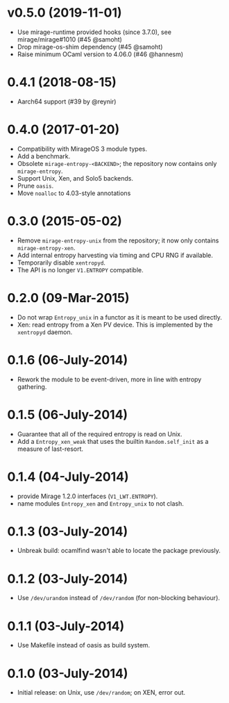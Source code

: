 # v0.5.0 (2019-11-01)

* Use mirage-runtime provided hooks (since 3.7.0), see mirage/mirage#1010 (#45 @samoht)
* Drop mirage-os-shim dependency (#45 @samoht)
* Raise minimum OCaml version to 4.06.0 (#46 @hannesm)

# 0.4.1 (2018-08-15)

* Aarch64 support (#39 by @reynir)

# 0.4.0 (2017-01-20)

* Compatibility with MirageOS 3 module types.
* Add a benchmark.
* Obsolete `mirage-entropy-<BACKEND>`; the repository now contains only `mirage-entropy`.
* Support Unix, Xen, and Solo5 backends.
* Prune `oasis`.
* Move `noalloc` to 4.03-style annotations

# 0.3.0 (2015-05-02)

* Remove `mirage-entropy-unix` from the repository; it now only contains `mirage-entropy-xen`.
* Add internal entropy harvesting via timing and CPU RNG if available.
* Temporarily disable `xentropyd`.
* The API is no longer `V1.ENTROPY` compatible.

# 0.2.0 (09-Mar-2015)

* Do not wrap `Entropy_unix` in a functor as it is meant to be used directly.
* Xen: read entropy from a Xen PV device.  This is implemented by the `xentropyd` daemon.

# 0.1.6 (06-July-2014)

* Rework the module to be event-driven, more in line with entropy gathering.

# 0.1.5 (06-July-2014)

* Guarantee that all of the required entropy is read on Unix.
* Add a `Entropy_xen_weak` that uses the builtin `Random.self_init` as a measure of last-resort.

# 0.1.4 (04-July-2014)

* provide Mirage 1.2.0 interfaces (`V1_LWT.ENTROPY`).
* name modules `Entropy_xen` and `Entropy_unix` to not clash.

# 0.1.3 (03-July-2014)

* Unbreak build: ocamlfind wasn't able to locate the package previously.

# 0.1.2 (03-July-2014)

* Use `/dev/urandom` instead of `/dev/random` (for non-blocking behaviour).

# 0.1.1 (03-July-2014)

* Use Makefile instead of oasis as build system.

# 0.1.0 (03-July-2014)

* Initial release: on Unix, use `/dev/random`; on XEN, error out.
